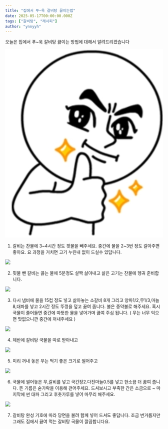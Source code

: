 ```yaml
---
title: "집에서 푸~욱 갈비탕 끓이는법"
date: 2025-05-17T00:00:00.000Z
tags: ["갈비탕", "레시피"]
author: "ynnyyh"
---
```


오늘은 집에서 푸~욱 갈비탕 끓이는 방법에 대해서 알려드리겠습니다

![image.jpg](./image.jpg)

1. 갈비는 찬물에 3~4시간 정도 핏물을 빼주세요. 중간에 물을 2~3번 정도 갈아주면 좋아요. 요 과정을 거치면 고기 누린내 없이 드실수 있답니다.

![](https://recipe1.ezmember.co.kr/cache/recipe/2016/11/29/04d1c1b973cf69d38cc099b91aed4a751.jpg)

2. 핏물 뺀 갈비는 끓는 물에 5분정도 살짝 삶아내고 삶은 고기는 찬물에 헹궈 준비합니다.

![](https://recipe1.ezmember.co.kr/cache/recipe/2016/11/29/10472ae4eefe9a8ee13de24d710939b61.jpg)

3. 다시 냄비에 물을 15컵 정도 넣고 삶아놓는 소갈비 8개 그리고 양파1/2,무1/3,마늘8,대파를 넣고 2시간 정도 뚜껑을 덮고 끓여 줍니다. 불은 중약불로 해주세요. 혹시 국물이 줄어들면 중간에 따뜻한 물을 넣어가며 끓여 주심 됩니다. ( 무는 너무 익으면 맛없으니깐 중간에 꺼내주세요 )

![](https://recipe1.ezmember.co.kr/cache/recipe/2016/11/29/824d3944413f12f3e5c1c9ea09b14e511.jpg)

4. 체반에 갈비탕 국물을 따로 받아내고

![](https://recipe1.ezmember.co.kr/cache/recipe/2016/11/29/95eccdb5319fb637fd8d5989157b32671.jpg)

5. 미리 꺼내 놓은 무는 먹기 좋은 크기로 썰어주고

![](https://recipe1.ezmember.co.kr/cache/recipe/2016/11/29/626f5ad843ec00d10db0bc970861aaae1.jpg)

6. 국물에 썰어놓은 무,갈비를 넣고 국간장2.다진마늘0.5를 넣고 한소끔 더 끓여 줍니다. 뜬 기름은 숟가락을 이용해 걷어주세요. 드셔보시고 부족한 간은 소금으로 ~ 마지막에 썬 대파 그리고 후춧가루를 넣어 마무리 해주세요.

![](https://recipe1.ezmember.co.kr/cache/recipe/2016/11/29/ddf0262f9dadca10e6356d7a65fc865d1.jpg)

7. 갈비탕 완성 기호에 따라 당면을 불려 함께 넣어 드셔도 좋답니다. 조금 번거롭지만 그래도 집에서 끓여 먹는 갈비탕 국물이 깔끔합니다요.
